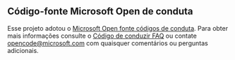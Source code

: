 ## <a name="microsoft-open-source-code-of-conduct"></a>Código-fonte Microsoft Open de conduta
Esse projeto adotou o [Microsoft Open fonte códigos de conduta](https://opensource.microsoft.com/codeofconduct/).
Para obter mais informações consulte o [Código de conduzir FAQ](https://opensource.microsoft.com/codeofconduct/faq/) ou contate [opencode@microsoft.com](mailto:opencode@microsoft.com) com quaisquer comentários ou perguntas adicionais.
